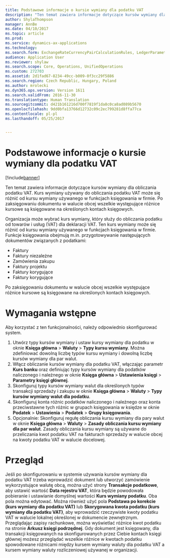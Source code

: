 ```yaml
---
title: Podstawowe informacje o kursie wymiany dla podatku VAT
description: "Ten temat zawiera informacje dotyczące kursów wymiany dla obliczania podatku VAT. Kurs wymiany używany do obliczania podatku VAT może się różnić od kursu wymiany używanego w funkcjach księgowania w firmie. Po zaksięgowaniu dokumentu w walucie obcej wszelkie występujące różnice kursowe są księgowane na określonych kontach księgowych."
author: ShylaThompson
manager: AnnBe
ms.date: 04/10/2017
ms.topic: article
ms.prod: 
ms.service: dynamics-ax-applications
ms.technology: 
ms.search.form: ExchangeRateCurrencyPairCalculationRules, LedgerParameters, SalesTaxExchangeRateType, TaxTmpWorkTrans
audience: Application User
ms.reviewer: shylaw
ms.search.scope: Core, Operations, UnifiedOperations
ms.custom: 272703
ms.assetid: 2d1fad67-8234-49cc-b009-0f3cc29f5886
ms.search.region: Czech Republic, Hungary, Poland
ms.author: mrolecki
ms.dyn365.ops.version: Version 1611
ms.search.validFrom: 2016-11-30
ms.translationtype: Human Translation
ms.sourcegitcommit: d421b161216d700f7819f1da8c0ca8ad089b5670
ms.openlocfilehash: 9dd0bfa13766d12732c09c2ec799281d8ffa77ca
ms.contentlocale: pl-pl
ms.lasthandoff: 05/25/2017


---
```


# <a name="vat-exchange-rate-overview"></a>Podstawowe informacje o kursie wymiany dla podatku VAT

[!include[banner](../includes/banner.md)]


Ten temat zawiera informacje dotyczące kursów wymiany dla obliczania podatku VAT. Kurs wymiany używany do obliczania podatku VAT może się różnić od kursu wymiany używanego w funkcjach księgowania w firmie. Po zaksięgowaniu dokumentu w walucie obcej wszelkie występujące różnice kursowe są księgowane na określonych kontach księgowych.

Organizacja może wybrać kurs wymiany, który służy do obliczania podatku od towarów i usług (VAT) dla deklaracji VAT. Ten kurs wymiany może się różnić od kursu wymiany używanego w funkcjach księgowania w firmie. Funkcje księgowania obejmują m.in. przygotowywanie następujących dokumentów związanych z podatkami:

-   Faktury
-   Faktury niezależne
-   Zamówienia zakupu
-   Faktury projektu
-   Faktury korygujące
-   Faktury korygujące

Po zaksięgowaniu dokumentu w walucie obcej wszelkie występujące różnice kursowe są księgowane na określonych kontach księgowych.

<a name="prerequisites"></a>Wymagania wstępne
=============

Aby korzystać z ten funkcjonalności, należy odpowiednio skonfigurować system.

1.  Utwórz typy kursów wymiany i ustaw kursy wymiany dla podatku w oknie **Księga główna** &gt; **Waluty** &gt; **Typy kursu wymiany**. Można zdefiniować dowolną liczbę typów kursu wymiany i dowolną liczbę kursów wymiany dla par walut.
2.  Włącz obliczanie kursów wymiany dla podatku VAT, włączając parametr **Kurs banku** oraz definiując typy kursów wymiany dla podatków naliczonego i należnego w oknie **Księga główna** &gt; **Ustawienia księgi** &gt; **Parametry księgi głównej**.
3.  Skonfiguruj typy kursów wymiany walut dla określonych typów transakcji sprzedaży i zakupu w oknie **Księga główna** &gt; **Waluty** &gt; **Typy kursów wymiany walut dla podatku**.
4.  Skonfiguruj konta różnic podatków naliczonego i należnego oraz konta przeciwstawne tych różnic w grupach księgowania w księdze w oknie **Podatek** &gt; **Ustawienia** &gt; **Podatek** &gt; **Grupy księgowania**.
5.  Opcjonalnie: Skonfiguruj regułę obliczania kursu wymiany dla pary walut w oknie **Księga główna** &gt; **Waluty** &gt; **Zasady obliczania kursu wymiany dla par walut**. Zasady obliczania kursu wymiany są używane do przeliczania kwot podatku VAT na fakturach sprzedaży w walucie obcej na kwoty podatku VAT w walucie docelowej.

<a name="overview"></a>Przegląd
========

Jeśli po skonfigurowaniu w systemie używania kursów wymiany dla podatku VAT trzeba wprowadzić dokument lub utworzyć zamówienie wykorzystujące walutę obcą, można użyć strony **Transakcje podatkowe**, aby ustawić wartość **Data rejestru VAT**, która będzie powodowała pobieranie i ustawianie domyślnej wartości **Kurs wymiany podatku**. Oba pola można edytować. Można również użyć pola **Podstawa po korekcie (kurs wymiany dla podatku VAT)** lub **Skorygowana kwota podatku (kurs wymiany dla podatku VAT)**, aby wprowadzić rzeczywiste kwoty podatku VAT w walucie lokalnej określonej w dokumencie zewnętrznym. Przeglądając zapisy rachunkowe, można wyświetlać różnice kwot podatku na stronie **Arkusz księgi podrzędnej**. Gdy dokument jest księgowany, dla transakcji księgowanych na skonfigurowanych przez Ciebie kontach księgi głównej możesz przeglądać wszelkie różnice w kwotach podatku spowodowane różnicami między kursem wymiany waluty dla podatku VAT a kursem wymiany waluty rozliczeniowej używanej w organizacji.





